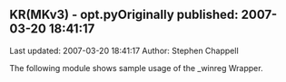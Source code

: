 ## KR(MKv3) - opt.pyOriginally published: 2007-03-20 18:41:17 
Last updated: 2007-03-20 18:41:17 
Author: Stephen Chappell 
 
The following module shows sample usage of the _winreg Wrapper.